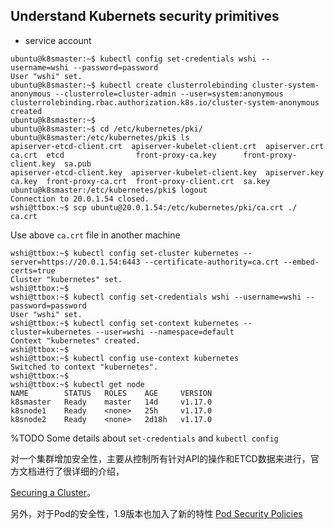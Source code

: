 ## Understand Kubernets security primitives


- service account

```
ubuntu@k8smaster:~$ kubectl config set-credentials wshi --username=wshi --password=password
User "wshi" set.
ubuntu@k8smaster:~$ kubectl create clusterrolebinding cluster-system-anonymous --clusterrole=cluster-admin --user=system:anonymous
clusterrolebinding.rbac.authorization.k8s.io/cluster-system-anonymous created
ubuntu@k8smaster:~$
ubuntu@k8smaster:~$ cd /etc/kubernetes/pki/
ubuntu@k8smaster:/etc/kubernetes/pki$ ls
apiserver-etcd-client.crt  apiserver-kubelet-client.crt  apiserver.crt  ca.crt  etcd                front-proxy-ca.key      front-proxy-client.key  sa.pub
apiserver-etcd-client.key  apiserver-kubelet-client.key  apiserver.key  ca.key  front-proxy-ca.crt  front-proxy-client.crt  sa.key
ubuntu@k8smaster:/etc/kubernetes/pki$ logout
Connection to 20.0.1.54 closed.
wshi@ttbox:~$ scp ubuntu@20.0.1.54:/etc/kubernetes/pki/ca.crt ./
ca.crt
```

Use above `ca.crt` file in another machine
```
wshi@ttbox:~$ kubectl config set-cluster kubernetes --server=https://20.0.1.54:6443 --certificate-authority=ca.crt --embed-certs=true
Cluster "kubernetes" set.
wshi@ttbox:~$ 
wshi@ttbox:~$ kubectl config set-credentials wshi --username=wshi --password=password
User "wshi" set.
wshi@ttbox:~$ kubectl config set-context kubernetes --cluster=kubernetes --user=wshi --namespace=default
Context "kubernetes" created.
wshi@ttbox:~$ 
wshi@ttbox:~$ kubectl config use-context kubernetes
Switched to context "kubernetes".
wshi@ttbox:~$ 
wshi@ttbox:~$ kubectl get node
NAME        STATUS   ROLES    AGE     VERSION
k8smaster   Ready    master   14d     v1.17.0
k8snode1    Ready    <none>   25h     v1.17.0
k8snode2    Ready    <none>   2d18h   v1.17.0
```

%TODO
Some details about `set-credentials` and `kubectl config`

对一个集群增加安全性，主要从控制所有针对API的操作和ETCD数据来进行，官方文档进行了很详细的介绍，

[Securing a Cluster](https://kubernetes.io/docs/tasks/administer-cluster/securing-a-cluster/)。

另外，对于Pod的安全性，1.9版本也加入了新的特性
[Pod Security Policies](https://kubernetes.io/docs/concepts/policy/pod-security-policy/)
